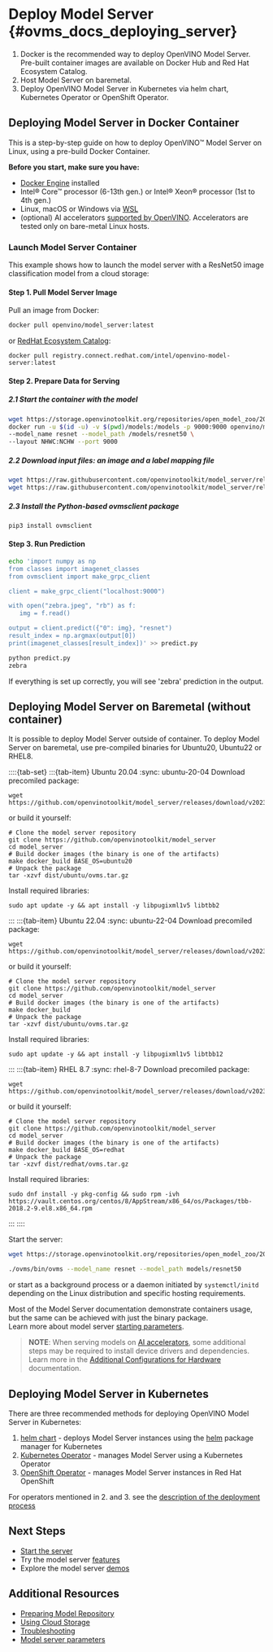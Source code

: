 # Deploy Model Server {#ovms_docs_deploying_server}

1. Docker is the recommended way to deploy OpenVINO Model Server. Pre-built container images are available on Docker Hub and Red Hat Ecosystem Catalog. 
2. Host Model Server on baremetal.
3. Deploy OpenVINO Model Server in Kubernetes via helm chart, Kubernetes Operator or OpenShift Operator.

## Deploying Model Server in Docker Container 

This is a step-by-step guide on how to deploy OpenVINO&trade; Model Server on Linux, using a pre-build Docker Container. 

**Before you start, make sure you have:**

- [Docker Engine](https://docs.docker.com/engine/) installed 
- Intel® Core™ processor (6-13th gen.) or Intel® Xeon® processor (1st to 4th gen.)
- Linux, macOS or Windows via [WSL](https://docs.microsoft.com/en-us/windows/wsl/) 
- (optional) AI accelerators [supported by OpenVINO](https://docs.openvino.ai/2024/openvino_docs_OV_UG_Working_with_devices.html). Accelerators are tested only on bare-metal Linux hosts.

### Launch Model Server Container 

This example shows how to launch the model server with a ResNet50 image classification model from a cloud storage:

#### Step 1. Pull Model Server Image

Pull an image from Docker: 

```bash
docker pull openvino/model_server:latest
```

or [RedHat Ecosystem Catalog](https://catalog.redhat.com/software/containers/intel/openvino-model-server/607833052937385fc98515de):

```
docker pull registry.connect.redhat.com/intel/openvino-model-server:latest
```

#### Step 2. Prepare Data for Serving

##### 2.1 Start the container with the model

```bash
wget https://storage.openvinotoolkit.org/repositories/open_model_zoo/2022.1/models_bin/2/resnet50-binary-0001/FP32-INT1/resnet50-binary-0001.{xml,bin} -P models/resnet50/1
docker run -u $(id -u) -v $(pwd)/models:/models -p 9000:9000 openvino/model_server:latest \ 
--model_name resnet --model_path /models/resnet50 \ 
--layout NHWC:NCHW --port 9000 
```

##### 2.2 Download input files: an image and a label mapping file

```bash
wget https://raw.githubusercontent.com/openvinotoolkit/model_server/releases/2024/0/demos/common/static/images/zebra.jpeg
wget https://raw.githubusercontent.com/openvinotoolkit/model_server/releases/2024/0/demos/common/python/classes.py
```

##### 2.3 Install the Python-based ovmsclient package

```bash
pip3 install ovmsclient
```


#### Step 3. Run Prediction


```bash
echo 'import numpy as np
from classes import imagenet_classes
from ovmsclient import make_grpc_client

client = make_grpc_client("localhost:9000")

with open("zebra.jpeg", "rb") as f:
   img = f.read()

output = client.predict({"0": img}, "resnet")
result_index = np.argmax(output[0])
print(imagenet_classes[result_index])' >> predict.py

python predict.py
zebra
```
If everything is set up correctly, you will see 'zebra' prediction in the output.

## Deploying Model Server on Baremetal (without container)
It is possible to deploy Model Server outside of container.
To deploy Model Server on baremetal, use pre-compiled binaries for Ubuntu20, Ubuntu22 or RHEL8.

::::{tab-set}
:::{tab-item} Ubuntu 20.04
:sync: ubuntu-20-04
Download precomiled package:

```{code} sh
wget https://github.com/openvinotoolkit/model_server/releases/download/v2023.1/ovms_ubuntu20.tar.gz
```

or build it yourself:

```{code} sh
# Clone the model server repository
git clone https://github.com/openvinotoolkit/model_server
cd model_server
# Build docker images (the binary is one of the artifacts)
make docker_build BASE_OS=ubuntu20
# Unpack the package
tar -xzvf dist/ubuntu/ovms.tar.gz
```

Install required libraries:

```{code} sh
sudo apt update -y && apt install -y libpugixml1v5 libtbb2
```
:::
:::{tab-item} Ubuntu 22.04
:sync: ubuntu-22-04
Download precomiled package:

```{code} sh
wget https://github.com/openvinotoolkit/model_server/releases/download/v2023.1/ovms_ubuntu22.tar.gz
```

or build it yourself:

```{code} sh
# Clone the model server repository
git clone https://github.com/openvinotoolkit/model_server
cd model_server
# Build docker images (the binary is one of the artifacts)
make docker_build
# Unpack the package
tar -xzvf dist/ubuntu/ovms.tar.gz
```

Install required libraries:

```{code} sh
sudo apt update -y && apt install -y libpugixml1v5 libtbb12
```
:::
:::{tab-item} RHEL 8.7
:sync: rhel-8-7
Download precomiled package:

```{code} sh
wget https://github.com/openvinotoolkit/model_server/releases/download/v2023.1/ovms_redhat.tar.gz
```

or build it yourself:

```{code} sh
# Clone the model server repository
git clone https://github.com/openvinotoolkit/model_server
cd model_server
# Build docker images (the binary is one of the artifacts)
make docker_build BASE_OS=redhat
# Unpack the package
tar -xzvf dist/redhat/ovms.tar.gz
```

Install required libraries:

```{code} sh
sudo dnf install -y pkg-config && sudo rpm -ivh https://vault.centos.org/centos/8/AppStream/x86_64/os/Packages/tbb-2018.2-9.el8.x86_64.rpm
```
:::
::::

Start the server:

```bash
wget https://storage.openvinotoolkit.org/repositories/open_model_zoo/2022.1/models_bin/2/resnet50-binary-0001/FP32-INT1/resnet50-binary-0001.{xml,bin} -P models/resnet50/1

./ovms/bin/ovms --model_name resnet --model_path models/resnet50
```

or start as a background process or a daemon initiated by ```systemctl/initd``` depending on the Linux distribution and specific hosting requirements.

Most of the Model Server documentation demonstrate containers usage, but the same can be achieved with just the binary package.  
Learn more about model server [starting parameters](parameters.md).

> **NOTE**:
> When serving models on [AI accelerators](accelerators.md), some additional steps may be required to install device drivers and dependencies. 
> Learn more in the [Additional Configurations for Hardware](https://docs.openvino.ai/2024/openvino_docs_install_guides_configurations_header.html) documentation.


## Deploying Model Server in Kubernetes 

There are three recommended methods for deploying OpenVINO Model Server in Kubernetes:
1. [helm chart](https://github.com/openvinotoolkit/operator/tree/main/helm-charts/ovms) - deploys Model Server instances using the [helm](https://helm.sh) package manager for Kubernetes
2. [Kubernetes Operator](https://operatorhub.io/operator/ovms-operator) - manages Model Server using a Kubernetes Operator
3. [OpenShift Operator](https://github.com/openvinotoolkit/operator/blob/main/docs/operator_installation.md#openshift) - manages Model Server instances in Red Hat OpenShift

For operators mentioned in 2. and 3. see the [description of the deployment process](https://github.com/openvinotoolkit/operator/blob/main/docs/modelserver.md)

## Next Steps

- [Start the server](starting_server.md) 
- Try the model server [features](features.md)
- Explore the model server [demos](../demos/README.md)

## Additional Resources

- [Preparing Model Repository](models_repository.md)
- [Using Cloud Storage](using_cloud_storage.md)
- [Troubleshooting](troubleshooting.md)
- [Model server parameters](parameters.md)
